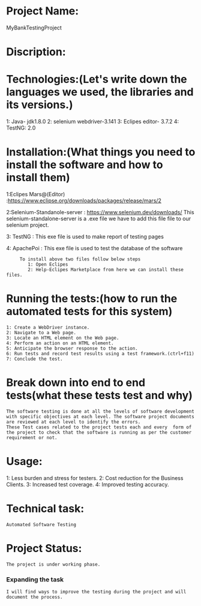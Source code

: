 # Project Name:
 MyBankTestingProject

# Discription:



# Technologies:(Let's write down the languages we used, the libraries and its versions.)
  
  1: Java- jdk1.8.0
  2: selenium webdriver-3.141
  3: Eclipes editor- 3.7.2
  4: TestNG: 2.0
  
# Installation:(What things you need to install the software and how to install them)

1:Eclipes Mars@(Editor) :https://www.eclipse.org/downloads/packages/release/mars/2

2:Selenium-Standanole-server : https://www.selenium.dev/downloads/
   This selenium-standalone-server is a .exe file we have to add this file file to our selenium project.
   
3: TestNG : This exe file is used to make report of testing pages

4: ApachePoi : This exe file is used to test the database of the software 
         
         To install above two files follow below steps
            1: Open Eclipes
            2: Help-Eclipes Marketplace from here we can install these files.
            
# Running the tests:(how to run the automated tests for this system)
   
    1: Create a WebDriver instance.
    2: Navigate to a Web page.
    3: Locate an HTML element on the Web page.
    4: Perform an action on an HTML element.
    5: Anticipate the browser response to the action.
    6: Run tests and record test results using a test framework.(ctrl+f11)
    7: Conclude the test.

# Break down into end to end tests(what these tests test and why)
    
    The software testing is done at all the levels of software development with specific objectives at each level. The software project documents are reviewed at each level to identify the errors.
    These Test cases related to the project tests each and every  form of the project to check that the software is running as per the customer requirement or not.

# Usage:
  
 1: Less burden and stress for testers. 
 2: Cost reduction for the Business Clients. 
 3: Increased test coverage. 
 4: Improved testing accuracy.

# Technical task: 
    Automated Software Testing

# Project Status:
    The project is under working phase.
    

### Expanding the task
    I will find ways to improve the testing during the project and will document the process.
